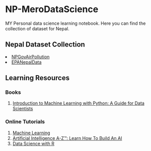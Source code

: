 # NP-MeroDataScience
MY Personal data science learning notebook. Here you can find the collection of dataset for Nepal.

<h2>Nepal Dataset Collection</h2>
 <li><a href="https://github.com/hbvj99/EPANepalData">NPGovAirPollution</a></li>
 <li><a href="https://github.com/hbvj99/NPGovAirPollution">EPANepalData</a></li>

<h2>Learning Resources</h2>
<h3>Books</h3>
<ol>
  <li><a href="https://www.amazon.com/Introduction-Machine-Learning-Python-Scientists/dp/1449369413">Introduction to Machine Learning with Python: A Guide for Data Scientists</a></li>
</ol> 
<h3>Online Tutorials</h2>
<ol>
  <li><a href="https://www.coursera.org/learn/machine-learning">Machine Learning</a></li>
  <li><a href="https://www.udemy.com/artificial-intelligence-az/">Artificial Intelligence A-Z™: Learn How To Build An AI</a></li>
   <li><a href="https://app.pluralsight.com/library/courses/r-data-science/table-of-contents">Data Science with R</a></li>
</ol>
